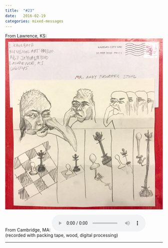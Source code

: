 ```yaml
---
title:  "#23"
date:   2016-02-19
categories: mixed-messages
---
```

From Lawrence, KS:
![](/assets/mm/2-19-16.jpg) 


From Cambridge, MA:
<audio controls="controls">
	<a href="/assets/mm/2-19-16.mp3">2-19-16.mp3</a>
	<source src="/assets/mm/2-19-16.mp3" type="audio/wav">
</audio>
(recorded with packing tape, wood, digital processing)

***